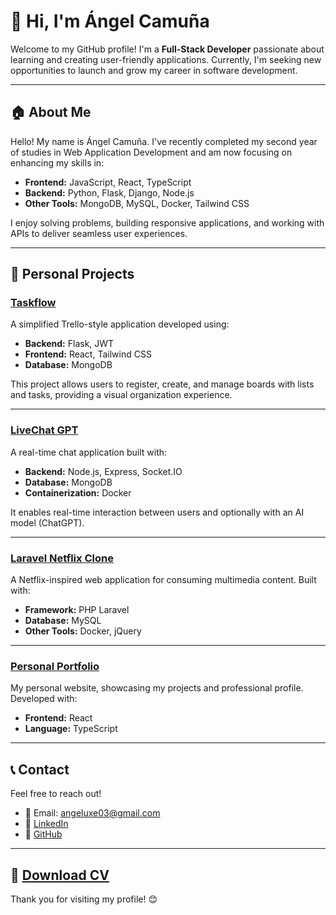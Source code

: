 # 👋 Hi, I'm Ángel Camuña  

Welcome to my GitHub profile! I'm a **Full-Stack Developer** passionate about learning and creating user-friendly applications. Currently, I'm seeking new opportunities to launch and grow my career in software development.  

---

## 🏠 About Me  

Hello! My name is Ángel Camuña. I've recently completed my second year of studies in Web Application Development and am now focusing on enhancing my skills in:  

- **Frontend:** JavaScript, React, TypeScript  
- **Backend:** Python, Flask, Django, Node.js  
- **Other Tools:** MongoDB, MySQL, Docker, Tailwind CSS  

I enjoy solving problems, building responsive applications, and working with APIs to deliver seamless user experiences.  

---

## 📂 Personal Projects  

### [Taskflow](https://github.com/angeluxee/taskflow)  
A simplified Trello-style application developed using:  
- **Backend:** Flask, JWT  
- **Frontend:** React, Tailwind CSS  
- **Database:** MongoDB  

This project allows users to register, create, and manage boards with lists and tasks, providing a visual organization experience.  

---

### [LiveChat GPT](https://github.com/angeluxee/LiveChat-GPT)  
A real-time chat application built with:  
- **Backend:** Node.js, Express, Socket.IO  
- **Database:** MongoDB  
- **Containerization:** Docker  

It enables real-time interaction between users and optionally with an AI model (ChatGPT).  

---

### [Laravel Netflix Clone](https://github.com/angeluxee/Laravel-Netflix-Clone)  
A Netflix-inspired web application for consuming multimedia content. Built with:  
- **Framework:** PHP Laravel  
- **Database:** MySQL  
- **Other Tools:** Docker, jQuery  

---

### [Personal Portfolio](https://github.com/angeluxee/portfolio)  
My personal website, showcasing my projects and professional profile. Developed with:  
- **Frontend:** React  
- **Language:** TypeScript  

---

## 📞 Contact  

Feel free to reach out!  

- 📧 Email: [angeluxe03@gmail.com](mailto:angeluxe03@gmail.com)  
- 🔗 [LinkedIn](https://www.linkedin.com/in/angel-camuna/)  
- 🐙 [GitHub](https://github.com/angeluxee)  

---

## 📄 [Download CV](https://angeluxe-portfolio.vercel.app/angel_cv_en.pdf)  

Thank you for visiting my profile! 😊  
